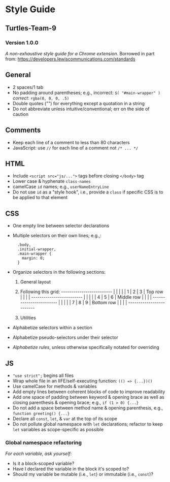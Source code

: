 # Style Guide
## Turtles-Team-9
### Version 1.0.0

_A non-exhaustive style guide for a Chrome extension._
Borrowed in part from: https://developers.lewiscommunications.com/standards

## General
- 2 spaces/1 tab
- No padding around parentheses;
  e.g., incorrect: `$( "#main-wrapper" )` _correct_: `rgba(0, 0, 0, .5)`
- Double quotes ("") for everything except a quotation in a string
- Do not abbreviate unless intuitive/conventional; err on the side of caution
## Comments
- Keep each line of a comment to less than 80 characters
- JavaScript: use `//` for each line of a comment not `/* ... */`

## HTML
- Include `<script src="js/...">` tags before closing `</body>` tag
- Lower case & hyphenate `class-names`
- camelCase `id` names; e.g., `userNameEntryLine`
- Do not use `id` as a "style hook", i.e., provide a `class` if specific CSS is
  to be applied to that element

## CSS
- One empty line between selector declarations
- Multiple selectors on their own lines; e.g.,:
  ```
    .body,
    .initial-wrapper,
    .main-wrapper {
      margin: 0;
    }
  ```
- Organize selectors in the following sections:

  1. General layout
  2. Following this grid:
  \-------------------------
  \|       \|       \|       \|
  \|   1   \|   2   \|   3   \| Top row
  \|       \|       \|       \|
  \-------------------------
  \|       \|       \|       \|
  \|   4   \|   5   \|   6   \| Middle row
  \|       \|       \|       \|
  \------------------------
  \|       \|       \|       \|
  \|   7   \|   8   \|   9   \| Bottom row
  \|       \|       \|       \|
  \-------------------------

  3. Utilities

- Alphabetize selectors within a section
- Alphabetize pseudo-selectors under their selector
- *Alphabetize rules*, unless otherwise specifically notated for overriding

## JS
- `"use strict";` begins all files
- Wrap whole file in an IIFE/self-executing function: `(() => {...})()`
- Use camelCase for methods & variables
- Add empty lines between coherent blocks of code to improve readability
- Add one space of padding between keyword & opening brace as well as closing
  parenthesis &  opening brace; e.g., `if (1 > 0) {...}`
- Do not add a space between method name & opening parenthesis,
  e.g., `function greeting() {...}`
- Declare all `const`, `let`, & `var` at the top of its scope
- Do not pollute global namespace with `let` declarations; refactor to keep
  `let` variables as scope-specific as possible

### Global namespace refactoring
_For each variable, ask yourself_:
- Is it a block-scoped variable?
- Have I declared the variable in the block it's scoped to?
- Should my variable be mutable (i.e., `let`) or immutable (i.e., `const`)?
